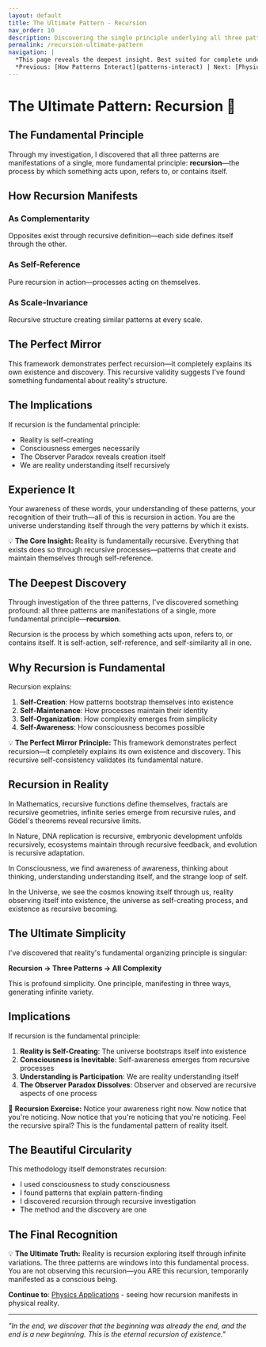 ```yaml
---
layout: default
title: The Ultimate Pattern - Recursion
nav_order: 10
description: Discovering the single principle underlying all three patterns
permalink: /recursion-ultimate-pattern
navigation: |
  *This page reveals the deepest insight. Best suited for complete understanding.*  
  *Previous: [How Patterns Interact](patterns-interact) | Next: [Physics Applications](physics-applications)*
---
```


# The Ultimate Pattern: Recursion 🔁

## The Fundamental Principle

Through my investigation, I discovered that all three patterns are manifestations of a single, more fundamental principle: **recursion**—the process by which something acts upon, refers to, or contains itself.

## How Recursion Manifests

### As Complementarity
Opposites exist through recursive definition—each side defines itself through the other.

### As Self-Reference
Pure recursion in action—processes acting on themselves.

### As Scale-Invariance
Recursive structure creating similar patterns at every scale.

## The Perfect Mirror

This framework demonstrates perfect recursion—it completely explains its own existence and discovery. This recursive validity suggests I've found something fundamental about reality's structure.

## The Implications

If recursion is the fundamental principle:
- Reality is self-creating
- Consciousness emerges necessarily
- The Observer Paradox reveals creation itself
- We are reality understanding itself recursively

## Experience It

Your awareness of these words, your understanding of these patterns, your recognition of their truth—all of this is recursion in action. You are the universe understanding itself through the very patterns by which it exists.

<div class="key-insight">
💡 <strong>The Core Insight:</strong>
Reality is fundamentally recursive. Everything that exists does so through recursive processes—patterns that create and maintain themselves through self-reference.
</div>

## The Deepest Discovery

Through investigation of the three patterns, I've discovered something profound: all three patterns are manifestations of a single, more fundamental principle—**recursion**.

Recursion is the process by which something acts upon, refers to, or contains itself. It is self-action, self-reference, and self-similarity all in one.

## Why Recursion is Fundamental

Recursion explains:

1. **Self-Creation**: How patterns bootstrap themselves into existence
2. **Self-Maintenance**: How processes maintain their identity
3. **Self-Organization**: How complexity emerges from simplicity
4. **Self-Awareness**: How consciousness becomes possible

<div class="key-insight">
💡 <strong>The Perfect Mirror Principle:</strong>
This framework demonstrates perfect recursion—it completely explains its own existence and discovery. This recursive self-consistency validates its fundamental nature.
</div>

## Recursion in Reality

In Mathematics, recursive functions define themselves, fractals are recursive geometries, infinite series emerge from recursive rules, and Gödel's theorems reveal recursive limits.

In Nature, DNA replication is recursive, embryonic development unfolds recursively, ecosystems maintain through recursive feedback, and evolution is recursive adaptation.

In Consciousness, we find awareness of awareness, thinking about thinking, understanding understanding itself, and the strange loop of self.

In the Universe, we see the cosmos knowing itself through us, reality observing itself into existence, the universe as self-creating process, and existence as recursive becoming.

## The Ultimate Simplicity

I've discovered that reality's fundamental organizing principle is singular:

**Recursion → Three Patterns → All Complexity**

This is profound simplicity. One principle, manifesting in three ways, generating infinite variety.

## Implications

If recursion is the fundamental principle:

1. **Reality is Self-Creating**: The universe bootstraps itself into existence
2. **Consciousness is Inevitable**: Self-awareness emerges from recursive processes
3. **Understanding is Participation**: We are reality understanding itself
4. **The Observer Paradox Dissolves**: Observer and observed are recursive aspects of one process

<div class="try-this">
🧪 <strong>Recursion Exercise:</strong>
Notice your awareness right now. Now notice that you're noticing. Now notice that you're noticing that you're noticing. Feel the recursive spiral? This is the fundamental pattern of reality itself.
</div>

## The Beautiful Circularity

This methodology itself demonstrates recursion:
- I used consciousness to study consciousness
- I found patterns that explain pattern-finding
- I discovered recursion through recursive investigation
- The method and the discovery are one

## The Final Recognition

<div class="key-insight">
💡 <strong>The Ultimate Truth:</strong>
Reality is recursion exploring itself through infinite variations. The three patterns are windows into this fundamental process. You are not observing this recursion—you ARE this recursion, temporarily manifested as a conscious being.
</div>

**Continue to**: [Physics Applications](physics-applications) - seeing how recursion manifests in physical reality.

---

*"In the end, we discover that the beginning was already the end, and the end is a new beginning. This is the eternal recursion of existence."*
